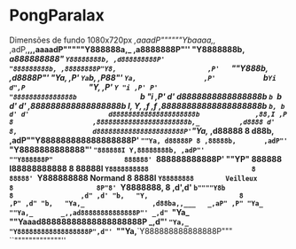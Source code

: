 # PongParalax
Dimensões de fundo 1080x720px
                       _,aaadP""""""Ybaaaa,,_
                   ,adP,__,,,aaaadP"""""Y888888a,_
                ,a8888888P"''             "Y8888888b,
             _a888888888"                   `Y88888888b,
           ,d888888888P'                       "888888888b,
         ,88888888P"Y8,                       ,P'   `""Y888b,
       ,d8888P"'     "Ya,                    ,P'         `Ya`b,
      ,P88"'           `Ya,                 ,P'            `b`Yi
     d",P                `"Y,              ,P'              `Y "i
   ,P' P'                   "888888888888888b                `b "i
  ,P' d'                    d8888888888888888b                `b `b
  d' d'                    ,888888888888888888b                I, Y,
 ,f ,f                    ,88888888888888888888b               `b, b
 d' d'                    d888888888888888888888b              ,88,I
,P  8                    ,88888888888888888888888b,_          ,d8888
d'  8,                   d8888888888888888888888P'`"Ya,_     ,d88888
8  d88b,             ,adP""Y888888888888888888P'      `""Ya, d88888P
8 ,88888b,       ,adP"'     `"Y8888888888888"'             `"888888I
Y,88888888b, ,adP"'             ""Y888888P"                  888888'
`888888888888P'                     ""YP"                    888888
 I88888888888                          8                     88888I
 `Y8888888888                          8                     88888'
  `Y888888888        Normand           8                     8888I
   `Y88888888        Veilleux          8                     8P"8'
    `Y8888888,                         8                   ,d',d'
     `b""""Y8b                         8                 ,d" ,d'
       "b,   "Y,                       8               ,P" ,d"
         "b,   "Ya,_                 ,d88ba,,___   _,aP" ,P"
           "Ya_   ""Ya,_       _,,ad88888888888888P"' _,d"
             `"Ya_    ""Yaaad88888888888888888888P _,d"'
                 `"Ya,_     "Y888888888888888888P",d"'
                    `""Ya,__`Y888888888888888P"""
                         ``"""""""""""""''
